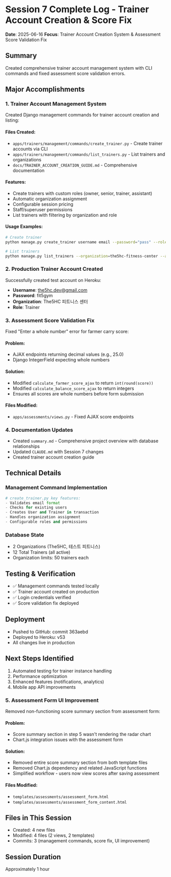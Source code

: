 # Session 7 Complete Log - Trainer Account Creation & Score Fix
**Date**: 2025-06-16
**Focus**: Trainer Account Creation System & Assessment Score Validation Fix

## Summary
Created comprehensive trainer account management system with CLI commands and fixed assessment score validation errors.

## Major Accomplishments

### 1. Trainer Account Management System
Created Django management commands for trainer account creation and listing:

#### Files Created:
- `apps/trainers/management/commands/create_trainer.py` - Create trainer accounts via CLI
- `apps/trainers/management/commands/list_trainers.py` - List trainers and organizations
- `docs/TRAINER_ACCOUNT_CREATION_GUIDE.md` - Comprehensive documentation

#### Features:
- Create trainers with custom roles (owner, senior, trainer, assistant)
- Automatic organization assignment
- Configurable session pricing
- Staff/superuser permissions
- List trainers with filtering by organization and role

#### Usage Examples:
```bash
# Create trainer
python manage.py create_trainer username email --password="pass" --role=trainer

# List trainers
python manage.py list_trainers --organization=the5hc-fitness-center --active-only
```

### 2. Production Trainer Account Created
Successfully created test account on Heroku:
- **Username**: the5hc.dev@gmail.com
- **Password**: fit5gym
- **Organization**: The5HC 피트니스 센터
- **Role**: Trainer

### 3. Assessment Score Validation Fix
Fixed "Enter a whole number" error for farmer carry score:

#### Problem:
- AJAX endpoints returning decimal values (e.g., 25.0)
- Django IntegerField expecting whole numbers

#### Solution:
- Modified `calculate_farmer_score_ajax` to return `int(round(score))`
- Modified `calculate_balance_score_ajax` to return integers
- Ensures all scores are whole numbers before form submission

#### Files Modified:
- `apps/assessments/views.py` - Fixed AJAX score endpoints

### 4. Documentation Updates
- Created `summary.md` - Comprehensive project overview with database relationships
- Updated `CLAUDE.md` with Session 7 changes
- Created trainer account creation guide

## Technical Details

### Management Command Implementation
```python
# create_trainer.py key features:
- Validates email format
- Checks for existing users
- Creates User and Trainer in transaction
- Handles organization assignment
- Configurable roles and permissions
```

### Database State
- 2 Organizations (The5HC, 테스트 피트니스)
- 12 Total Trainers (all active)
- Organization limits: 50 trainers each

## Testing & Verification
- ✅ Management commands tested locally
- ✅ Trainer account created on production
- ✅ Login credentials verified
- ✅ Score validation fix deployed

## Deployment
- Pushed to GitHub: commit 363aebd
- Deployed to Heroku: v53
- All changes live in production

## Next Steps Identified
1. Automated testing for trainer instance handling
2. Performance optimization
3. Enhanced features (notifications, analytics)
4. Mobile app API improvements

### 5. Assessment Form UI Improvement
Removed non-functioning score summary section from assessment form:

#### Problem:
- Score summary section in step 5 wasn't rendering the radar chart
- Chart.js integration issues with the assessment form

#### Solution:
- Removed entire score summary section from both template files
- Removed Chart.js dependency and related JavaScript functions
- Simplified workflow - users now view scores after saving assessment

#### Files Modified:
- `templates/assessments/assessment_form.html`
- `templates/assessments/assessment_form_content.html`

## Files in This Session
- Created: 4 new files
- Modified: 4 files (2 views, 2 templates)
- Commits: 3 (management commands, score fix, UI improvement)

## Session Duration
Approximately 1 hour